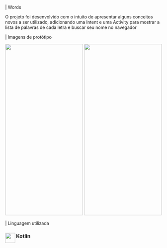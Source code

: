 | Words

O projeto foi desenvolvido com o intuito de apresentar alguns conceitos novos a ser utilizado, adicionando uma Intent e uma Activity para mostrar a lista de palavras de cada letra e buscar seu nome no navegador

| Imagens de protótipo
<div  align="center">
<img src="https://github.com/GlenNancy/Words/assets/116458056/69318e0b-484c-4b78-841e-319238c1e542" height="550px" width="250px">
  <img src="" height="550px" width="250px">
</div>

| Linguagem utilizada
<div>
<img src="https://skillicons.dev/icons?i=kotlin" width=32 height=32 align="left">
  <h3 align="left">Kotlin</h3>
</div>

